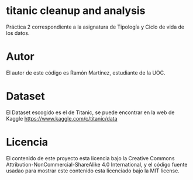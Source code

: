 # titanic cleanup and analysis

Práctica 2 correspondiente a la asignatura de Tipología y Ciclo de vida de los datos.

# Autor

El autor de este código es Ramón Martínez, estudiante de la UOC. 

# Dataset

El Dataset escogido es el de Titanic, se puede encontrar en la web de Kaggle
https://www.kaggle.com/c/titanic/data

# Licencia
El contenido de este proyecto esta licencia bajo la Creative Commons Attribution-NonCommercial-ShareAlike 4.0 International, y el código fuente usadao para mostrar este contenido esta licenciado bajo la MIT license.
